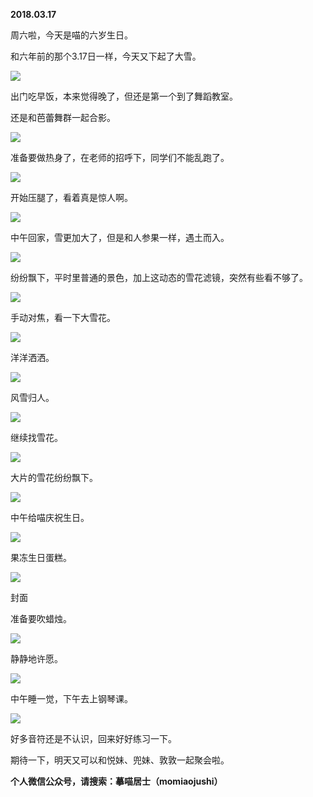 
          
            
**2018.03.17**

周六啦，今天是喵的六岁生日。

和六年前的那个3.17日一样，今天又下起了大雪。




![](img/51001-f5a79564661dbb4c.jpg)




出门吃早饭，本来觉得晚了，但还是第一个到了舞蹈教室。

还是和芭蕾舞群一起合影。




![](img/51001-9d18e3ae1923d222.jpg)




准备要做热身了，在老师的招呼下，同学们不能乱跑了。




![](img/51001-5f2f63f33556b00a.jpg)




开始压腿了，看着真是惊人啊。




![](img/51001-04c18f4277795140.jpg)




中午回家，雪更加大了，但是和人参果一样，遇土而入。




![](img/51001-52ccc69dbd7b1229.jpg)




纷纷飘下，平时里普通的景色，加上这动态的雪花滤镜，突然有些看不够了。




![](img/51001-cc10346cd2278a74.jpg)




手动对焦，看一下大雪花。




![](img/51001-102501b8a005c77b.jpg)




洋洋洒洒。




![](img/51001-667347bec0ceeca8.jpg)




风雪归人。




![](img/51001-3160512c229277b7.jpg)




继续找雪花。




![](img/51001-5c7313696f99081a.jpg)




大片的雪花纷纷飘下。




![](img/51001-3e537fd4be452225.jpg)




中午给喵庆祝生日。




![](img/51001-368acc96ca4a068f.jpg)




果冻生日蛋糕。




![](img/51001-c8c322cbb73b18dc.jpg)

封面


准备要吹蜡烛。




![](img/51001-ca8261e86ee43730.jpg)




静静地许愿。




![](img/51001-336e7d8e155c30b9.jpg)




中午睡一觉，下午去上钢琴课。




![](img/51001-243ee487a0a805ff.jpg)




好多音符还是不认识，回来好好练习一下。

期待一下，明天又可以和悦妹、兜妹、敦敦一起聚会啦。


**个人微信公众号，请搜索：摹喵居士（momiaojushi）**

          
        